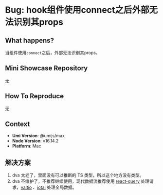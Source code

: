 # Bug: hook组件使用connect之后外部无法识别其props

## What happens?

当组件使用`connect`之后，外部无法识别其props。

## Mini Showcase Repository

无

## How To Reproduce

无

## Context

- **Umi Version**: @umijs/max
- **Node Version**: v16.14.2
- **Platform**: Mac

## 解决方案

1. dva 太老了，里面没有可以推断的 TS 类型，所以这个地方没有类型。
2. dva 不维护了，不推荐继续使用，现代数据流推荐使用 [react-query](https://umijs.org/docs/max/react-query) 处理请求，[valtio](https://umijs.org/docs/max/valtio) 、[jotai](https://github.com/pmndrs/jotai) 处理全局数据。
